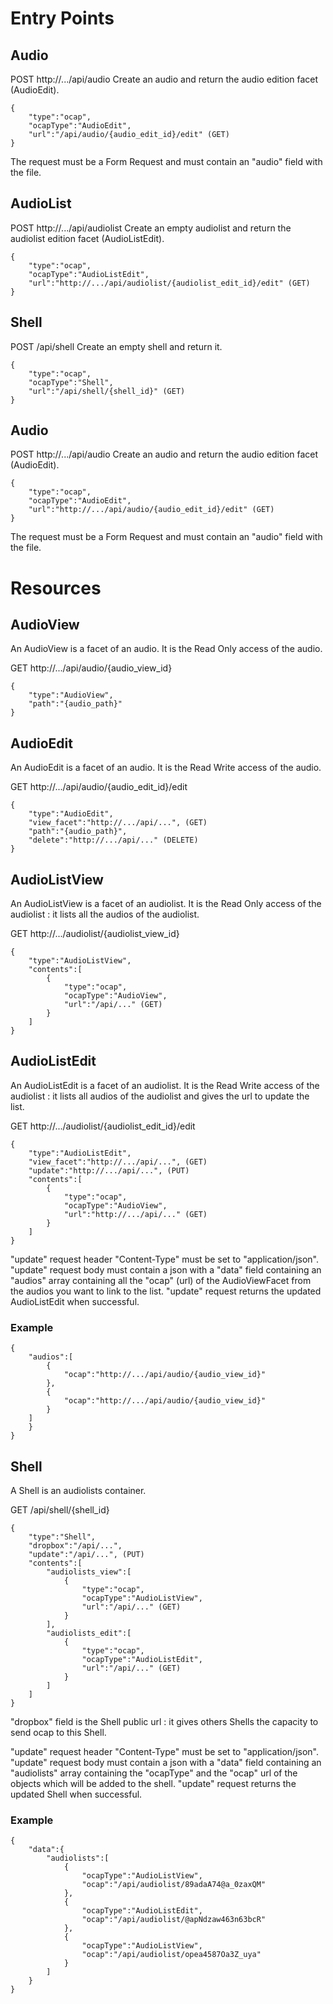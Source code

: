 # Entry Points

## Audio

POST http://.../api/audio
Create an audio and return the audio edition facet (AudioEdit).

```
{
    "type":"ocap",
    "ocapType":"AudioEdit",
    "url":"/api/audio/{audio_edit_id}/edit" (GET)
}
```

The request must be a Form Request and must contain an "audio" field with the file.

## AudioList

POST http://.../api/audiolist
Create an empty audiolist and return the audiolist edition facet (AudioListEdit).

```
{
    "type":"ocap",
    "ocapType":"AudioListEdit",
    "url":"http://.../api/audiolist/{audiolist_edit_id}/edit" (GET)
}
```

## Shell

POST /api/shell
Create an empty shell and return it.

```
{
    "type":"ocap",
    "ocapType":"Shell",
    "url":"/api/shell/{shell_id}" (GET)
}
```

## Audio

POST http://.../api/audio
Create an audio and return the audio edition facet (AudioEdit).

```
{
    "type":"ocap",
    "ocapType":"AudioEdit",
    "url":"http://.../api/audio/{audio_edit_id}/edit" (GET)
}
```

The request must be a Form Request and must contain an "audio" field with the file.

# Resources

## AudioView

An AudioView is a facet of an audio.
It is the Read Only access of the audio.

GET http://.../api/audio/{audio_view_id}

```
{
    "type":"AudioView",
    "path":"{audio_path}"
}
```

## AudioEdit

An AudioEdit is a facet of an audio.
It is the Read Write access of the audio.

GET http://.../api/audio/{audio_edit_id}/edit

```
{
    "type":"AudioEdit",
    "view_facet":"http://.../api/...", (GET)
    "path":"{audio_path}",
    "delete":"http://.../api/..." (DELETE)
}
```

## AudioListView

An AudioListView is a facet of an audiolist.
It is the Read Only access of the audiolist : it lists all the audios of the audiolist.

GET http://.../audiolist/{audiolist_view_id}

```
{
    "type":"AudioListView",
    "contents":[
        {
            "type":"ocap",
            "ocapType":"AudioView",
            "url":"/api/..." (GET)
        }
    ]
}
```

## AudioListEdit

An AudioListEdit is a facet of an audiolist.
It is the Read Write access of the audiolist : it lists all audios of the audiolist and gives the url to update the list.

GET http://.../audiolist/{audiolist_edit_id}/edit

```
{
    "type":"AudioListEdit",
    "view_facet":"http://.../api/...", (GET)
    "update":"http://.../api/...", (PUT)
    "contents":[
        {
            "type":"ocap",
            "ocapType":"AudioView",
            "url":"http://.../api/..." (GET)
        }
    ]
}
```

"update" request header "Content-Type" must be set to "application/json".
"update" request body must contain a json with a "data" field containing an "audios" array containing all the "ocap" (url) of the AudioViewFacet from the audios you want to link to the list.
"update" request returns the updated AudioListEdit when successful.

### Example

```
{
    "audios":[
        {
            "ocap":"http://.../api/audio/{audio_view_id}"
        },
        {
            "ocap":"http://.../api/audio/{audio_view_id}"
        }
    ]
    }
}
```

## Shell

A Shell is an audiolists container.

GET /api/shell/{shell_id}

```
{
    "type":"Shell",
    "dropbox":"/api/...",
    "update":"/api/...", (PUT)
    "contents":[
        "audiolists_view":[
            {
                "type":"ocap",
                "ocapType":"AudioListView",
                "url":"/api/..." (GET)
            }
        ],
        "audiolists_edit":[
            {
                "type":"ocap",
                "ocapType":"AudioListEdit",
                "url":"/api/..." (GET)
            }
        ]
    ]
}
```

"dropbox" field is the Shell public url : it gives others Shells the capacity to send ocap to this Shell.

"update" request header "Content-Type" must be set to "application/json".
"update" request body must contain a json with a "data" field containing an "audiolists" array containing the "ocapType" and the "ocap" url of the objects which will be added to the shell.
"update" request returns the updated Shell when successful.

### Example

```
{
    "data":{
        "audiolists":[
            {
                "ocapType":"AudioListView",
                "ocap":"/api/audiolist/89adaA74@a_0zaxQM"
            },
            {
                "ocapType":"AudioListEdit",
                "ocap":"/api/audiolist/@apNdzaw463n63bcR"
            },
            {
                "ocapType":"AudioListView",
                "ocap":"/api/audiolist/opea4587Oa3Z_uya"
            }
        ]
    }
}
```

